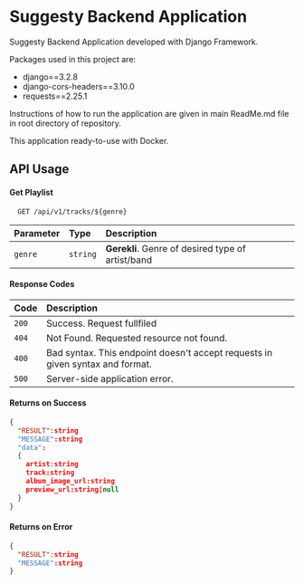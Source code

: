 # Suggesty Backend Application
Suggesty Backend Application developed with Django Framework.

Packages used in this project are:

* django==3.2.8
* django-cors-headers==3.10.0
* requests==2.25.1

Instructions of how to run the application are given in main ReadMe.md file in root directory of repository.

This application ready-to-use with Docker.


## API Usage

#### Get Playlist

```http
  GET /api/v1/tracks/${genre}
```

| Parameter | Type     | Description                       |
| :-------- | :------- | :-------------------------------- |
| `genre`      | `string` | **Gerekli**. Genre of desired type of artist/band |


#### Response Codes
| Code | Description                       |
| :-------- | :-------------------------------- |
| `200`   | Success. Request fullfiled |
| `404`   | Not Found. Requested resource not found.  |
| `400`   | Bad syntax. This endpoint doesn't accept requests in given syntax and format.  |
| `500`   | Server-side application error.  |

#### Returns on Success
````json
{
  "RESULT":string
  "MESSAGE":string
  "data":
  {
    artist:string
    track:string
    album_image_url:string
    preview_url:string|null
  }
} 
````

#### Returns on Error
````json
{
  "RESULT":string
  "MESSAGE":string
} 
````